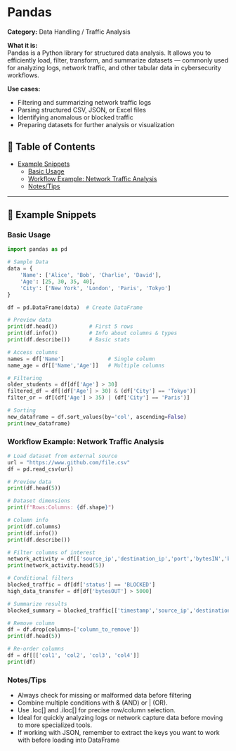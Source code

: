 # Pandas  

**Category:** Data Handling / Traffic Analysis  

**What it is:**  
Pandas is a Python library for structured data analysis. It allows you to efficiently load, filter, transform, and summarize datasets — commonly used for analyzing logs, network traffic, and other tabular data in cybersecurity workflows.  

**Use cases:**  
- Filtering and summarizing network traffic logs  
- Parsing structured CSV, JSON, or Excel files  
- Identifying anomalous or blocked traffic  
- Preparing datasets for further analysis or visualization

## 📖 Table of Contents

- [Example Snippets](#-example-snippets)
  - [Basic Usage](#basic-usage)
  - [Workflow Example: Network Traffic Analysis](#workflow-example-network-traffic-analysis)
  - [Notes/Tips](#notes/tips)


---

## 🔹 Example Snippets  

### Basic Usage
```python
import pandas as pd  

# Sample Data
data = {  
    'Name': ['Alice', 'Bob', 'Charlie', 'David'],  
    'Age': [25, 30, 35, 40],  
    'City': ['New York', 'London', 'Paris', 'Tokyo']  
}  

df = pd.DataFrame(data)  # Create DataFrame

# Preview data
print(df.head())          # First 5 rows
print(df.info())          # Info about columns & types
print(df.describe())      # Basic stats

# Access columns
names = df['Name']              # Single column
name_age = df[['Name','Age']]   # Multiple columns

# Filtering
older_students = df[df['Age'] > 30]
filtered_df = df[(df['Age'] > 30) & (df['City'] == 'Tokyo')]
filter_or = df[(df['Age'] > 35) | (df['City'] == 'Paris')]

# Sorting
new_dataframe = df.sort_values(by='col', ascending=False)
print(new_dataframe)
```

### Workflow Example: Network Traffic Analysis
```Python
# Load dataset from external source
url = "https://www.github.com/file.csv" 
df = pd.read_csv(url) 

# Preview data
print(df.head(5))

# Dataset dimensions
print(f"Rows:Columns: {df.shape}")

# Column info
print(df.columns)
print(df.info())
print(df.describe())

# Filter columns of interest
network_activity = df[['source_ip','destination_ip','port','bytesIN','bytesOUT']]
print(network_activity.head(5))

# Conditional filters
blocked_traffic = df[df['status'] == 'BLOCKED']
high_data_transfer = df[df['bytesOUT'] > 5000]

# Summarize results
blocked_summary = blocked_traffic[['timestamp','source_ip','destination_ip','username','category']]

# Remove column
df = df.drop(columns=['column_to_remove'])
print(df.head(5))

# Re-order columns
df = df[[['col1', 'col2', 'col3', 'col4']]
print(df)
```
### Notes/Tips
- Always check for missing or malformed data before filtering
- Combine multiple conditions with & (AND) or | (OR).
- Use .loc[] and .iloc[] for precise row/column selection.
- Ideal for quickly analyzing logs or network capture data before moving to more specialized tools.
- If working with JSON, remember to extract the keys you want to work with before loading into DataFrame
